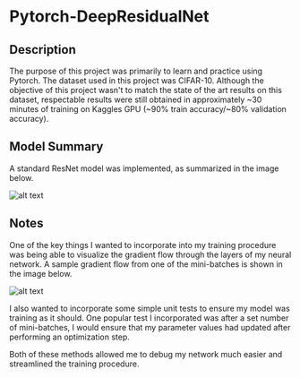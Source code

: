 # Pytorch-DeepResidualNet

## Description 
The purpose of this project was primarily to learn and practice using Pytorch. The dataset used in this project was CIFAR-10. Although the objective of this project wasn't to match the state of the art results on this dataset, respectable results were still obtained in approximately ~30 minutes of training on Kaggles GPU (~90% train accuracy/~80% validation accuracy). 

## Model Summary
A standard ResNet model was implemented, as summarized in the image below. 

![alt text](https://github.com/13jk59/CIFAR-10/blob/master/modelSummary.png)


## Notes 
One of the key things I wanted to incorporate into my training procedure was being able to visualize the gradient flow through the layers of my neural network. A sample gradient flow from one of the mini-batches is shown in the image below.

![alt text](https://github.com/13jk59/CIFAR-10/blob/master/gradientFlow.png)

I also wanted to incorporate some simple unit tests to ensure my model was training as it should. One popular test I incorporated was after a set number of mini-batches, I would ensure that my parameter values had updated after performing an optimization step.

Both of these methods allowed me to debug my network much easier and streamlined the training procedure. 

